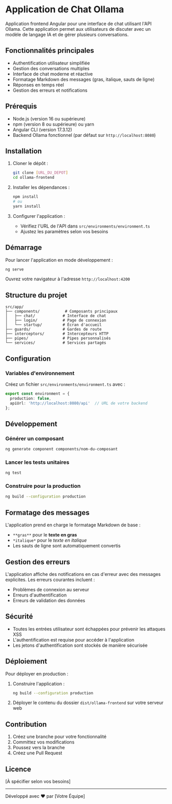# Application de Chat Ollama

Application frontend Angular pour une interface de chat utilisant l'API Ollama. Cette application permet aux utilisateurs de discuter avec un modèle de langage IA et de gérer plusieurs conversations.

## Fonctionnalités principales

- Authentification utilisateur simplifiée
- Gestion des conversations multiples
- Interface de chat moderne et réactive
- Formatage Markdown des messages (gras, italique, sauts de ligne)
- Réponses en temps réel
- Gestion des erreurs et notifications

## Prérequis

- Node.js (version 16 ou supérieure)
- npm (version 8 ou supérieure) ou yarn
- Angular CLI (version 17.3.12)
- Backend Ollama fonctionnel (par défaut sur `http://localhost:8080`)

## Installation

1. Cloner le dépôt :
   ```bash
   git clone [URL_DU_DEPOT]
   cd ollama-frontend
   ```

2. Installer les dépendances :
   ```bash
   npm install
   # ou
   yarn install
   ```

3. Configurer l'application :
   - Vérifiez l'URL de l'API dans `src/environments/environment.ts`
   - Ajustez les paramètres selon vos besoins

## Démarrage

Pour lancer l'application en mode développement :

```bash
ng serve
```

Ouvrez votre navigateur à l'adresse `http://localhost:4200`

## Structure du projet

```
src/app/
├── components/           # Composants principaux
│   ├── chat/            # Interface de chat
│   ├── login/           # Page de connexion
│   └── startup/         # Écran d'accueil
├── guards/              # Gardes de route
├── interceptors/        # Intercepteurs HTTP
├── pipes/               # Pipes personnalisés
└── services/            # Services partagés
```

## Configuration

### Variables d'environnement

Créez un fichier `src/environments/environment.ts` avec :

```typescript
export const environment = {
  production: false,
  apiUrl: 'http://localhost:8080/api'  // URL de votre backend
};
```

## Développement

### Générer un composant

```bash
ng generate component components/nom-du-composant
```

### Lancer les tests unitaires

```bash
ng test
```

### Construire pour la production

```bash
ng build --configuration production
```

## Formatage des messages

L'application prend en charge le formatage Markdown de base :
- `**gras**` pour le **texte en gras**
- `*italique*` pour le *texte en italique*
- Les sauts de ligne sont automatiquement convertis

## Gestion des erreurs

L'application affiche des notifications en cas d'erreur avec des messages explicites. Les erreurs courantes incluent :
- Problèmes de connexion au serveur
- Erreurs d'authentification
- Erreurs de validation des données

## Sécurité

- Toutes les entrées utilisateur sont échappées pour prévenir les attaques XSS
- L'authentification est requise pour accéder à l'application
- Les jetons d'authentification sont stockés de manière sécurisée

## Déploiement

Pour déployer en production :

1. Construire l'application :
   ```bash
   ng build --configuration production
   ```

2. Déployer le contenu du dossier `dist/ollama-frontend` sur votre serveur web

## Contribution

1. Créez une branche pour votre fonctionnalité
2. Committez vos modifications
3. Poussez vers la branche
4. Créez une Pull Request

## Licence

[À spécifier selon vos besoins]

---

Développé avec ❤️ par [Votre Équipe]
